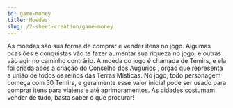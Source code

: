 ```yaml
---
id: game-money
title: Moedas
slug: /2-sheet-creation/game-money
---
```


As moedas são sua forma de comprar e vender itens no jogo.
Algumas ocasiões e conquistas vão te fazer aumentar sua riqueza no jogo, e outras vão agir no caminho contrário.
A moeda do jogo é chamada de Temirs, e ela foi criada após a criação do Conselho dos Augúrios , orgão que representa a união de todos os reinos das Terras Místicas.
No jogo, todo personagem começa com 50 Temirs, e geralmente esse valor inicial pode ser usado para comprar itens para viajens e até aprimoramentos.
As cidades costumam vender de tudo, basta saber o que procurar!
